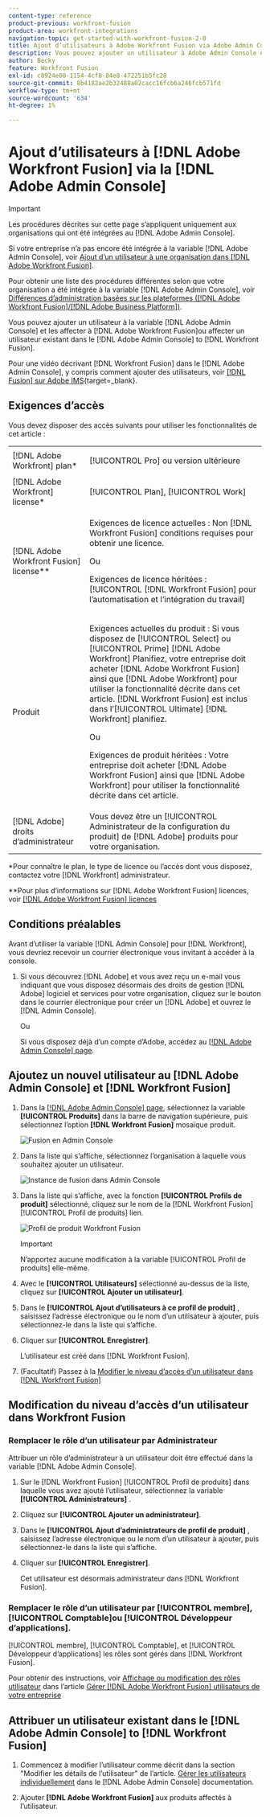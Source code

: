 ```yaml
---
content-type: reference
product-previous: workfront-fusion
product-area: workfront-integrations
navigation-topic: get-started-with-workfront-fusion-2-0
title: Ajout d’utilisateurs à Adobe Workfront Fusion via Adobe Admin Console
description: Vous pouvez ajouter un utilisateur à Adobe Admin Console et l’affecter à Adobe Workfront Fusion ou affecter un utilisateur existant de Adobe Admin Console à Workfront Fusion.
author: Becky
feature: Workfront Fusion
exl-id: c8924e00-1154-4cf8-84e8-472251b5fc28
source-git-commit: 8b4182ae2b32488a02cacc16fcb6a246fcb571fd
workflow-type: tm+mt
source-wordcount: '634'
ht-degree: 1%

---
```


# Ajout d’utilisateurs à [!DNL Adobe Workfront Fusion] via la [!DNL Adobe Admin Console]

>[!IMPORTANT]
>
>Les procédures décrites sur cette page s’appliquent uniquement aux organisations qui ont été intégrées au [!DNL Adobe Admin Console].
>
>Si votre entreprise n’a pas encore été intégrée à la variable [!DNL Adobe Admin Console], voir [Ajout d’un utilisateur à une organisation dans [!DNL Adobe Workfront Fusion]](../organizations/add-user-to-an-organization.md).
>
>Pour obtenir une liste des procédures différentes selon que votre organisation a été intégrée à la variable [!DNL Adobe Admin Console], voir [Différences d’administration basées sur les plateformes ([!DNL Adobe Workfront Fusion]/[!DNL Adobe Business Platform])](../fusion-in-admin-console/fusion-adobe-admin-console.md).

Vous pouvez ajouter un utilisateur à la variable [!DNL Adobe Admin Console] et les affecter à [!DNL Adobe Workfront Fusion]ou affecter un utilisateur existant dans le [!DNL Adobe Admin Console] to [!DNL Workfront Fusion].

Pour une vidéo décrivant [!DNL Workfront Fusion] dans le [!DNL Adobe Admin Console], y compris comment ajouter des utilisateurs, voir [[!DNL Fusion] sur Adobe IMS](https://video.tv.adobe.com/v/3412464/){target=_blank}.

## Exigences d’accès

Vous devez disposer des accès suivants pour utiliser les fonctionnalités de cet article :

<table style="table-layout:auto"> 
 <col> 
 <col> 
 <tbody> 
  <tr> 
   <td role="rowheader">[!DNL Adobe Workfront] plan*</td> 
   <td> <p>[!UICONTROL Pro] ou version ultérieure</p> </td> 
  </tr> 
  <tr data-mc-conditions=""> 
   <td role="rowheader">[!DNL Adobe Workfront] license*</td> 
   <td> <p>[!UICONTROL Plan], [!UICONTROL Work]</p> </td> 
  </tr> 
  <tr> 
   <td role="rowheader">[!DNL Adobe Workfront Fusion] license**</td> 
   <td>
   <p>Exigences de licence actuelles : Non [!DNL Workfront Fusion] conditions requises pour obtenir une licence.</p>
   <p>Ou</p>
   <p>Exigences de licence héritées : [!UICONTROL [!DNL Workfront Fusion] pour l’automatisation et l’intégration du travail] </p>
   </td> 
  </tr> 
  <tr> 
   <td role="rowheader">Produit</td> 
   <td>
   <p>Exigences actuelles du produit : Si vous disposez de [!UICONTROL Select] ou [!UICONTROL Prime] [!DNL Adobe Workfront] Planifiez, votre entreprise doit acheter [!DNL Adobe Workfront Fusion] ainsi que [!DNL Adobe Workfront] pour utiliser la fonctionnalité décrite dans cet article. [!DNL Workfront Fusion] est inclus dans l’[!UICONTROL Ultimate] [!DNL Workfront] planifiez.</p>
   <p>Ou</p>
   <p>Exigences de produit héritées : Votre entreprise doit acheter [!DNL Adobe Workfront Fusion] ainsi que [!DNL Adobe Workfront] pour utiliser la fonctionnalité décrite dans cet article.</p>
   </td> 
  </tr>
   <tr> 
   <td role="rowheader">[!DNL Adobe] droits d’administrateur</td> 
   <td>Vous devez être un [!UICONTROL Administrateur de la configuration du produit] de [!DNL Adobe] produits pour votre organisation.</td> 
  </tr>
  </tbody> 
</table>

&#42;Pour connaître le plan, le type de licence ou l’accès dont vous disposez, contactez votre [!DNL Workfront] administrateur.

&#42;&#42;Pour plus d’informations sur [!DNL Adobe Workfront Fusion] licences, voir [[!DNL Adobe Workfront Fusion] licences](../../workfront-fusion/get-started/license-automation-vs-integration.md)



## Conditions préalables

Avant d’utiliser la variable [!DNL Admin Console] pour [!DNL Workfront], vous devriez recevoir un courrier électronique vous invitant à accéder à la console.

1. Si vous découvrez [!DNL Adobe] et vous avez reçu un e-mail vous indiquant que vous disposez désormais des droits de gestion [!DNL Adobe] logiciel et services pour votre organisation, cliquez sur le bouton dans le courrier électronique pour créer un [!DNL Adobe] et ouvrez le [!DNL Admin Console].

   Ou

   Si vous disposez déjà d’un compte d’Adobe, accédez au [[!DNL Adobe Admin Console] page](https://adminconsole.adobe.com/).


## Ajoutez un nouvel utilisateur au [!DNL Adobe Admin Console] et [!DNL Workfront Fusion]

1. Dans la [[!DNL Adobe Admin Console] page](https://adminconsole.adobe.com/), sélectionnez la variable **[!UICONTROL Produits]** dans la barre de navigation supérieure, puis sélectionnez l’option **[!DNL Workfront Fusion]** mosaïque produit.

   ![Fusion en Admin Console](assets/fusion-product-admin-console.png)

1. Dans la liste qui s’affiche, sélectionnez l’organisation à laquelle vous souhaitez ajouter un utilisateur.

   ![Instance de fusion dans Admin Console](assets/fusion-instances-admin-console.png)

1. Dans la liste qui s’affiche, avec la fonction **[!UICONTROL Profils de produit]** sélectionné, cliquez sur le nom de la [!DNL Workfront Fusion] [!UICONTROL Profil de produits] lien.

   ![Profil de produit Workfront Fusion](../../administration-and-setup/add-users/create-and-manage-users/assets/prod-profile-1.png)

   >[!IMPORTANT]
   >
   > N’apportez aucune modification à la variable [!UICONTROL Profil de produits] elle-même.

1. Avec le **[!UICONTROL Utilisateurs]** sélectionné au-dessus de la liste, cliquez sur **[!UICONTROL Ajouter un utilisateur]**.

1. Dans le **[!UICONTROL Ajout d’utilisateurs à ce profil de produit]** , saisissez l’adresse électronique ou le nom d’un utilisateur à ajouter, puis sélectionnez-le dans la liste qui s’affiche.

1. Cliquer sur **[!UICONTROL Enregistrer]**.

   L’utilisateur est créé dans [!DNL Workfront Fusion].

   <!--
    >[!IMPORTANT]
    >
    > Do not make any changes to the Product Profile itself.
    -->

1. (Facultatif) Passez à la [Modifier le niveau d’accès d’un utilisateur dans [!DNL Workfront Fusion]](#change-a-users-access-level-in-workfront-fusion)

## Modification du niveau d’accès d’un utilisateur dans Workfront Fusion

### Remplacer le rôle d’un utilisateur par Administrateur

Attribuer un rôle d’administrateur à un utilisateur doit être effectué dans la variable [!DNL Adobe Admin Console].

1. Sur le [!DNL Workfront Fusion] [!UICONTROL Profil de produits] dans laquelle vous avez ajouté l’utilisateur, sélectionnez la variable **[!UICONTROL Administrateurs]** .

1. Cliquez sur **[!UICONTROL Ajouter un administrateur]**.

1. Dans le **[!UICONTROL Ajout d’administrateurs de profil de produit]** , saisissez l’adresse électronique ou le nom d’un utilisateur à ajouter, puis sélectionnez-le dans la liste qui s’affiche.

1. Cliquer sur **[!UICONTROL Enregistrer]**.

   Cet utilisateur est désormais administrateur dans [!DNL Workfront Fusion].

### Remplacer le rôle d’un utilisateur par [!UICONTROL membre], [!UICONTROL Comptable]ou [!UICONTROL Développeur d’applications].

[!UICONTROL membre], [!UICONTROL Comptable], et [!UICONTROL Développeur d’applications] les rôles sont gérés dans [!DNL Workfront Fusion].

Pour obtenir des instructions, voir [Affichage ou modification des rôles utilisateur](../organizations/manage-fusion-users.md#view-or-edit-user-roles) dans l’article [Gérer [!DNL Adobe Workfront Fusion] utilisateurs de votre entreprise](../organizations/manage-fusion-users.md)

## Attribuer un utilisateur existant dans le [!DNL Adobe Admin Console] to [!DNL Workfront Fusion]

1. Commencez à modifier l’utilisateur comme décrit dans la section &quot;Modifier les détails de l’utilisateur&quot; de l’article. [Gérer les utilisateurs individuellement](https://helpx.adobe.com/enterprise/using/manage-users-individually.html) dans le [!DNL Adobe Admin Console] documentation.

1. Ajouter **[!DNL Adobe Workfront Fusion]** aux produits affectés à l’utilisateur.
